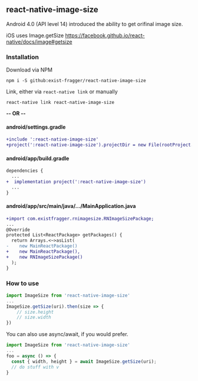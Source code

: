 ## react-native-image-size

Android 4.0 (API level 14) introduced the ability to get orifinal image size.

iOS uses Image.getSize https://facebook.github.io/react-native/docs/image#getsize


### Installation

Download via NPM

```shell
npm i -S github:exist-fragger/react-native-image-size
```

Link, either via `react-native link` or manually

```shell
react-native link react-native-image-size
```

**-- OR --**

#### android/settings.gradle
```diff
+include ':react-native-image-size'
+project(':react-native-image-size').projectDir = new File(rootProject.projectDir, '../node_modules/react-native-image-size/android')
```

#### android/app/build.gradle
```diff
dependencies {
  ...
+  implementation project(':react-native-image-size')
  ...
}
```
#### android/app/src/main/java/.../MainApplication.java

```diff
+import com.existfragger.rnimagesize.RNImageSizePackage;
...
@Override
protected List<ReactPackage> getPackages() {
  return Arrays.<~>asList(
-    new MainReactPackage()
+    new MainReactPackage(),
+    new RNImageSizePackage()
  );
}
```

### How to use

```js
import ImageSize from 'react-native-image-size'
...
ImageSize.getSize(uri).then(size => {
    // size.height
    // size.width
})
```

You can also use async/await, if you would prefer.

```js
import ImageSize from 'react-native-image-size'
...
foo = async () => {
  const { width, height } = await ImageSize.getSize(uri);
  // do stuff with v
}
```

